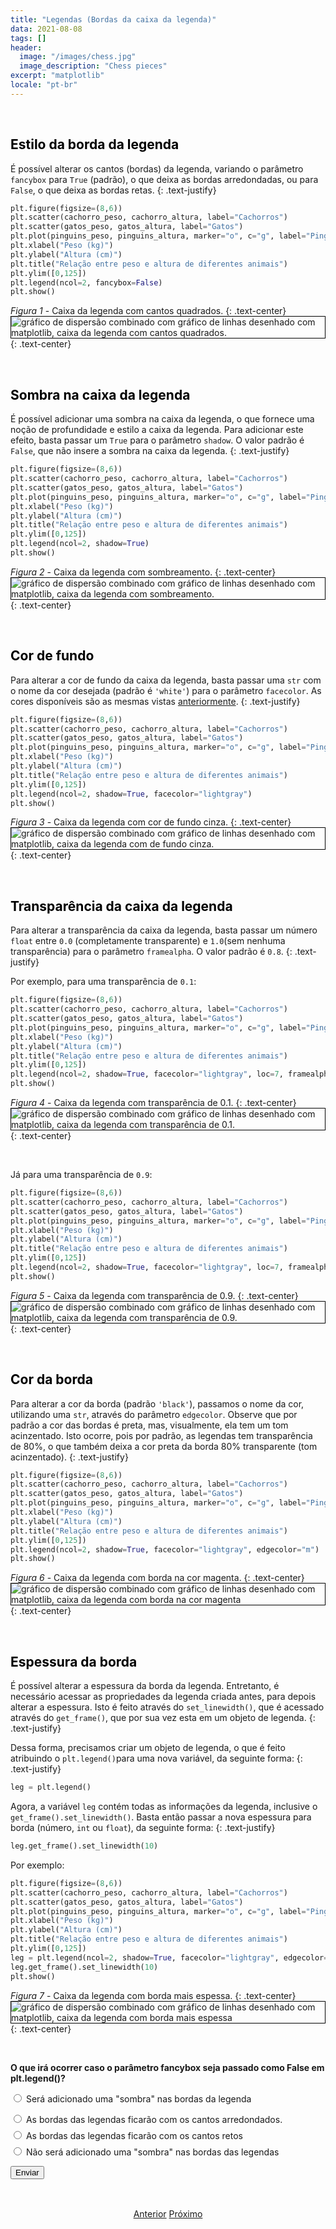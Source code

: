 ```yaml
---
title: "Legendas (Bordas da caixa da legenda)"
data: 2021-08-08
tags: []
header:
  image: "/images/chess.jpg"
  image_description: "Chess pieces"
excerpt: "matplotlib"
locale: "pt-br"
---
```


<br>


<h2><a style="color:black" id="estilo-borda">Estilo da borda da legenda</a></h2>

É possível alterar os cantos (bordas) da legenda, variando o parâmetro `fancybox` para `True` (padrão), o que deixa as bordas arredondadas, ou para `False`, o que deixa as bordas retas.
{: .text-justify}

```python
plt.figure(figsize=(8,6))
plt.scatter(cachorro_peso, cachorro_altura, label="Cachorros")
plt.scatter(gatos_peso, gatos_altura, label="Gatos")
plt.plot(pinguins_peso, pinguins_altura, marker="o", c="g", label="Pinguins")
plt.xlabel("Peso (kg)")
plt.ylabel("Altura (cm)")
plt.title("Relação entre peso e altura de diferentes animais")
plt.ylim([0,125])
plt.legend(ncol=2, fancybox=False)
plt.show()
```

*Figura 1* - Caixa da legenda com cantos quadrados.
{: .text-center}
<img style="border: solid 1px black" src="{{ site.url }}{{ site.baseurl }}/images/curso-matplotlib/legendas/64/legendas-01.png" alt="gráfico de dispersão combinado com gráfico de linhas desenhado com matplotlib, caixa da legenda com cantos quadrados." >
{: .text-center}

<br>

<h2><a style="color:black" id="sombra-caixa">Sombra na caixa da legenda</a></h2>

É possível adicionar uma sombra na caixa da legenda, o que fornece uma noção de profundidade e estilo a caixa da legenda. Para adicionar este efeito, basta passar um `True` para o parâmetro `shadow`. O valor padrão é `False`, que não insere a sombra na caixa da legenda.
{: .text-justify}

```python
plt.figure(figsize=(8,6))
plt.scatter(cachorro_peso, cachorro_altura, label="Cachorros")
plt.scatter(gatos_peso, gatos_altura, label="Gatos")
plt.plot(pinguins_peso, pinguins_altura, marker="o", c="g", label="Pinguins")
plt.xlabel("Peso (kg)")
plt.ylabel("Altura (cm)")
plt.title("Relação entre peso e altura de diferentes animais")
plt.ylim([0,125])
plt.legend(ncol=2, shadow=True)
plt.show()
```

*Figura 2* - Caixa da legenda com sombreamento.
{: .text-center}
<img style="border: solid 1px black" src="{{ site.url }}{{ site.baseurl }}/images/curso-matplotlib/legendas/64/legendas-02.png" alt="gráfico de dispersão combinado com gráfico de linhas desenhado com matplotlib, caixa da legenda com sombreamento." >
{: .text-center}

<br>


<h2><a style="color:black" id="cor-fundo">Cor de fundo</a></h2>

Para alterar a cor de fundo da caixa da legenda, basta passar uma `str` com o nome da cor desejada (padrão é `'white'`) para o parâmetro `facecolor`. As cores disponíveis são as mesmas vistas <a href="/Curso-matplotlib-08/#cor-marcadores">anteriormente</a>.
{: .text-justify}

```python
plt.figure(figsize=(8,6))
plt.scatter(cachorro_peso, cachorro_altura, label="Cachorros")
plt.scatter(gatos_peso, gatos_altura, label="Gatos")
plt.plot(pinguins_peso, pinguins_altura, marker="o", c="g", label="Pinguins")
plt.xlabel("Peso (kg)")
plt.ylabel("Altura (cm)")
plt.title("Relação entre peso e altura de diferentes animais")
plt.ylim([0,125])
plt.legend(ncol=2, shadow=True, facecolor="lightgray")
plt.show()
```

*Figura 3* - Caixa da legenda com cor de fundo cinza.
{: .text-center}
<img style="border: solid 1px black" src="{{ site.url }}{{ site.baseurl }}/images/curso-matplotlib/legendas/64/legendas-03.png" alt="gráfico de dispersão combinado com gráfico de linhas desenhado com matplotlib, caixa da legenda com de fundo cinza." >
{: .text-center}

<br>

<h2><a style="color:black" id="transparencia-caixa">Transparência da caixa da legenda</a></h2>

Para alterar a transparência da caixa da legenda, basta passar um número `float` entre `0.0` (completamente transparente) e `1.0`(sem nenhuma transparência) para o parâmetro `framealpha`. O valor padrão é `0.8`.
{: .text-justify}

Por exemplo, para uma transparência de `0.1`:

```python
plt.figure(figsize=(8,6))
plt.scatter(cachorro_peso, cachorro_altura, label="Cachorros")
plt.scatter(gatos_peso, gatos_altura, label="Gatos")
plt.plot(pinguins_peso, pinguins_altura, marker="o", c="g", label="Pinguins")
plt.xlabel("Peso (kg)")
plt.ylabel("Altura (cm)")
plt.title("Relação entre peso e altura de diferentes animais")
plt.ylim([0,125])
plt.legend(ncol=2, shadow=True, facecolor="lightgray", loc=7, framealpha=0.1)
plt.show()
```

*Figura 4* - Caixa da legenda com transparência de 0.1.
{: .text-center}
<img style="border: solid 1px black" src="{{ site.url }}{{ site.baseurl }}/images/curso-matplotlib/legendas/64/legendas-04.png" alt="gráfico de dispersão combinado com gráfico de linhas desenhado com matplotlib, caixa da legenda com transparência de 0.1." >
{: .text-center}

<br>

Já para uma transparência de `0.9`:

```python
plt.figure(figsize=(8,6))
plt.scatter(cachorro_peso, cachorro_altura, label="Cachorros")
plt.scatter(gatos_peso, gatos_altura, label="Gatos")
plt.plot(pinguins_peso, pinguins_altura, marker="o", c="g", label="Pinguins")
plt.xlabel("Peso (kg)")
plt.ylabel("Altura (cm)")
plt.title("Relação entre peso e altura de diferentes animais")
plt.ylim([0,125])
plt.legend(ncol=2, shadow=True, facecolor="lightgray", loc=7, framealpha=0.9)
plt.show()
```

*Figura 5* - Caixa da legenda com transparência de 0.9.
{: .text-center}
<img style="border: solid 1px black" src="{{ site.url }}{{ site.baseurl }}/images/curso-matplotlib/legendas/64/legendas-05.png" alt="gráfico de dispersão combinado com gráfico de linhas desenhado com matplotlib, caixa da legenda com transparência de 0.9." >
{: .text-center}

<br>

<h2><a style="color:black" id="cor-borda">Cor da borda</a></h2>

Para alterar a cor da borda (padrão `'black'`), passamos o nome da cor, utilizando uma `str`, através do parâmetro `edgecolor`. Observe que por padrão a cor das bordas é preta, mas, visualmente, ela tem um tom acinzentado. Isto ocorre, pois por padrão, as legendas tem transparência de 80%, o que também deixa a cor preta da borda 80% transparente (tom acinzentado).
{: .text-justify}

```python
plt.figure(figsize=(8,6))
plt.scatter(cachorro_peso, cachorro_altura, label="Cachorros")
plt.scatter(gatos_peso, gatos_altura, label="Gatos")
plt.plot(pinguins_peso, pinguins_altura, marker="o", c="g", label="Pinguins")
plt.xlabel("Peso (kg)")
plt.ylabel("Altura (cm)")
plt.title("Relação entre peso e altura de diferentes animais")
plt.ylim([0,125])
plt.legend(ncol=2, shadow=True, facecolor="lightgray", edgecolor="m")
plt.show()
```

*Figura 6* - Caixa da legenda com borda na cor magenta.
{: .text-center}
<img style="border: solid 1px black" src="{{ site.url }}{{ site.baseurl }}/images/curso-matplotlib/legendas/64/legendas-06.png" alt="gráfico de dispersão combinado com gráfico de linhas desenhado com matplotlib, caixa da legenda com borda na cor magenta" >
{: .text-center}

<br>

<h2><a style="color:black" id="espessura-borda">Espessura da borda</a></h2>

É possível alterar a espessura da borda da legenda. Entretanto, é necessário acessar as propriedades da legenda criada antes, para depois alterar a espessura. Isto é feito através do `set_linewidth()`, que é acessado através do `get_frame()`, que por sua vez esta em um objeto de legenda.
{: .text-justify}

Dessa forma, precisamos criar um objeto de legenda, o que é feito atribuindo o `plt.legend()`para uma nova variável, da seguinte forma:
{: .text-justify}

```python
leg = plt.legend()
```   

Agora, a variável `leg` contém todas as informações da legenda, inclusive o `get_frame().set_linewidth()`. Basta então passar a nova espessura para borda (número, `int` ou `float`), da seguinte forma:
{: .text-justify}

```python
leg.get_frame().set_linewidth(10)
```

Por exemplo:

```python
plt.figure(figsize=(8,6))
plt.scatter(cachorro_peso, cachorro_altura, label="Cachorros")
plt.scatter(gatos_peso, gatos_altura, label="Gatos")
plt.plot(pinguins_peso, pinguins_altura, marker="o", c="g", label="Pinguins")
plt.xlabel("Peso (kg)")
plt.ylabel("Altura (cm)")
plt.title("Relação entre peso e altura de diferentes animais")
plt.ylim([0,125])
leg = plt.legend(ncol=2, shadow=True, facecolor="lightgray", edgecolor="m")
leg.get_frame().set_linewidth(10)
plt.show()
```

*Figura 7* - Caixa da legenda com borda mais espessa.
{: .text-center}
<img style="border: solid 1px black" src="{{ site.url }}{{ site.baseurl }}/images/curso-matplotlib/legendas/64/legendas-07.png" alt="gráfico de dispersão combinado com gráfico de linhas desenhado com matplotlib, caixa da legenda com borda mais espessa" >
{: .text-center}

<br>

<form id = "quiz" name = "quiz">

<p><strong>O que irá ocorrer caso o parâmetro fancybox seja passado como False em plt.legend()?</strong></p>

<input type = "radio" id = "mc" name = "question1" value = "a"> Será adicionado uma "sombra" nas bordas da legenda
<p style="font-size: 50%"></p>
<input type = "radio" id = "mc" name = "question1" value = "b"> As bordas das legendas ficarão com os cantos arredondados.
<p style="font-size: 50%"></p>
<input type = "radio" id = "mc" name = "question1" value = "c"> As bordas das legendas ficarão com os cantos retos
<p style="font-size: 50%"></p>
<input type = "radio" id = "mc" name = "question1" value = "d"> Não será adicionado uma "sombra" nas bordas das legendas
<p style="font-size: 50%"></p>
<p></p>
<input id = "button" type = "button" class="btn btn--info" value = "Enviar" onclick = "check();">
</form>

<div id = "after_submit">
<p style="font-size: 120%" id = "message"></p>
</div>


<br>


<p style="text-align: center">
  <a href="/Curso-matplotlib-63" class="btn btn--success">Anterior</a>
  <a href="/Curso-matplotlib-65" class="btn btn--success">Próximo</a>
</p>



<script>
function check(){
	var question1 = document.quiz.question1.value;
	var messages = [" Incorreto! 😔 <br> O parâmetro <code>fancybox</code> controla o estilo dos cantos da borda. O parâmetro que controla o estilo de sombra nas legendas é o parâmetro <code>shadow</code>.",
  " 😔 Incorreto! <br> Ao passar <code>False</code> para o parâmetro <code>fancybox</code> os cantos da borda ficarão retos, não arredondados!",
  " 🎉 Correto! 🥳️ <br> Esta é a forma de deixar os cantos das bordas retos!",
  " 🎉 Correto! 🥳️ <br> Caso o parâmetro <code>fancybox</code> receba como valor o <code>bool False</code>, não será adicionado nenhuma sombra as bordas das legendas. Entretanto, o parâmetro <code>fancybox</code> não tem nenhuma relação com a adição de sombra nas bordas das legendas. Este comportamento é controlado através do parâmetro <code>shadow</code>.",
  "☕️"];
	var score;

	if (question1 == "a") {
		score = 0;
	}	else if (question1 == "b") {
		score = 1;
	} else if (question1 == "c") {
    score = 2;
  } else if (question1 == "d") {
    score = 3;    
  } else {
    score = 4;
  }

	document.getElementById("after_submit").style.visibility = "visible";
	document.getElementById("message").innerHTML = messages[score];

};

</script>
